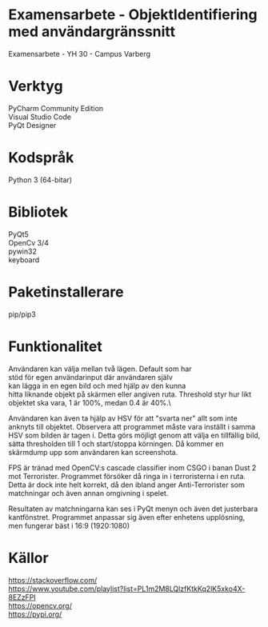 # Examensarbete - ObjektIdentifiering med användargränssnitt
Examensarbete - YH 30 - Campus Varberg

# Verktyg

PyCharm Community Edition\
Visual Studio Code\
PyQt Designer

# Kodspråk
Python 3 (64-bitar)

# Bibliotek
PyQt5\
OpenCv 3/4\
pywin32\
keyboard

# Paketinstallerare
pip/pip3

# Funktionalitet
Användaren kan välja mellan två lägen. Default som har \
stöd för egen användarinput där användaren själv\
kan lägga in en egen bild och med hjälp av den kunna\
hitta liknande objekt på skärmen eller angiven ruta.
Threshold styr hur likt objektet ska vara, 1 är 100%, medan 0.4 är 40%.\

Användaren kan även ta hjälp av HSV för att
"svarta ner" allt som inte anknyts till objektet.
Observera att programmet måste vara inställt i samma HSV
som bilden är tagen i. Detta görs möjligt genom att välja en tillfällig bild,
sätta thresholden till 1 och start/stoppa körningen. Då kommer en skärmdump upp som användaren
kan screenshota.

FPS är tränad med OpenCV:s cascade classifier inom CSGO i banan
Dust 2 mot Terrorister. Programmet försöker då ringa in i terroristerna
i en ruta. Detta är dock inte helt korrekt, då den ibland
anger Anti-Terrorister som matchningar och även annan omgivning i spelet.

Resultaten av matchningarna kan ses i PyQt menyn och även 
det justerbara kantfönstret. Programmet anpassar sig även 
efter enhetens upplösning, men fungerar bäst i 16:9 (1920:1080)

# Källor
https://stackoverflow.com/ \
https://www.youtube.com/playlist?list=PL1m2M8LQlzfKtkKq2lK5xko4X-8EZzFPI \
https://opencv.org/ \
https://pypi.org/
